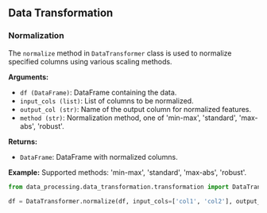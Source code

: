 ## Data Transformation

### Normalization
The `normalize` method in `DataTransformer` class is used to normalize specified columns using various scaling methods.

**Arguments:**
- `df (DataFrame)`: DataFrame containing the data.
- `input_cols (list)`: List of columns to be normalized.
- `output_col (str)`: Name of the output column for normalized features.
- `method (str)`: Normalization method, one of 'min-max', 'standard', 'max-abs', 'robust'.

**Returns:**
- `DataFrame`: DataFrame with normalized columns.

**Example:**
Supported methods: 'min-max', 'standard', 'max-abs', 'robust'.
```python
from data_processing.data_transformation.transformation import DataTransformer

df = DataTransformer.normalize(df, input_cols=['col1', 'col2'], output_col='scaled_features', method='robust')
```